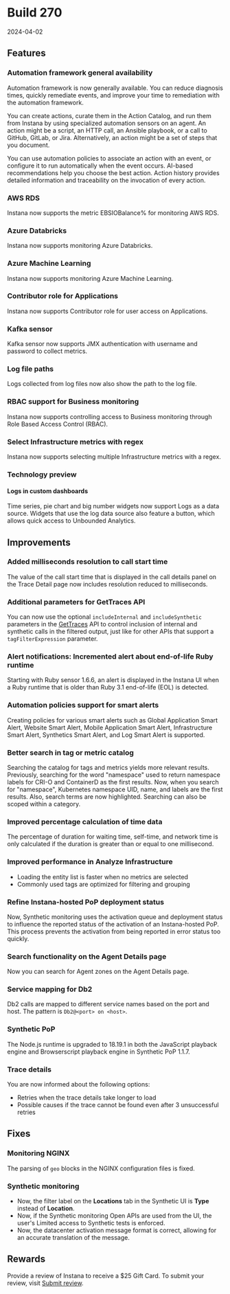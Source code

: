 # Build 270

2024-04-02

## Features

### Automation framework general availability

Automation framework is now generally available. You can reduce diagnosis times, quickly remediate events, and improve your time to remediation with the automation framework.

You can create actions, curate them in the Action Catalog, and run them from Instana by using specialized automation sensors on an agent. An action might be a script, an HTTP call, an Ansible playbook, or a call to GitHub, GitLab, or Jira. Alternatively, an action might be a set of steps that you document.

You can use automation policies to associate an action with an event, or configure it to run automatically when the event occurs. AI-based recommendations help you choose the best action. Action history provides detailed information and traceability on the invocation of every action.

### AWS RDS

Instana now supports the metric EBSIOBalance% for monitoring AWS RDS.

### Azure Databricks

Instana now supports monitoring Azure Databricks.

### Azure Machine Learning

Instana now supports monitoring Azure Machine Learning.

### Contributor role for Applications

Instana now supports Contributor role for user access on Applications.

### Kafka sensor

Kafka sensor now supports JMX authentication with username and password to collect metrics.

### Log file paths

Logs collected from log files now also show the path to the log file.

### RBAC support for Business monitoring

Instana now supports controlling access to Business monitoring through Role Based Access Control (RBAC).

### Select Infrastructure metrics with regex

Instana now supports selecting multiple Infrastructure metrics with a regex.

### Technology preview

#### Logs in custom dashboards

Time series, pie chart and big number widgets now support Logs as a data source. Widgets that use the log data source also feature a button, which allows quick access to Unbounded Analytics.

## Improvements

### Added milliseconds resolution to call start time

The value of the call start time that is displayed in the call details panel on the Trace Detail page now includes resolution reduced to milliseconds.

### Additional parameters for GetTraces API

You can now use the optional `includeInternal` and `includeSynthetic` parameters in the [GetTraces](https://instana.github.io/openapi/#operation/getTraces) API to control inclusion of internal and synthetic calls in the filtered output, just like for other APIs that support a `tagFilterExpression` parameter.

### Alert notifications: Incremented alert about end-of-life Ruby runtime

Starting with Ruby sensor 1.6.6, an alert is displayed in the Instana UI when a Ruby runtime that is older than Ruby 3.1 end-of-life (EOL) is detected.

### Automation policies support for smart alerts

Creating policies for various smart alerts such as Global Application Smart Alert, Website Smart Alert, Mobile Application Smart Alert, Infrastructure Smart Alert, Synthetics Smart Alert, and Log Smart Alert is supported.

### Better search in tag or metric catalog

Searching the catalog for tags and metrics yields more relevant results. Previously, searching for the word "namespace" used to return namespace labels for CRI-O and ContainerD as the first results. Now, when you search for "namespace", Kubernetes namespace UID, name, and labels are the first results. Also, search terms are now highlighted. Searching can also be scoped within a category.

### Improved percentage calculation of time data

The percentage of duration for waiting time, self-time, and network time is only calculated if the duration is greater than or equal to one millisecond.

### Improved performance in Analyze Infrastructure

- Loading the entity list is faster when no metrics are selected
- Commonly used tags are optimized for filtering and grouping

### Refine Instana-hosted PoP deployment status

Now, Synthetic monitoring uses the activation queue and deployment status to influence the reported status of the activation of an Instana-hosted PoP. This process prevents the activation from being reported in error status too quickly.

### Search functionality on the Agent Details page

Now you can search for Agent zones on the Agent Details page.

### Service mapping for Db2

Db2 calls are mapped to different service names based on the port and host. The pattern is `Db2@<port> on <host>`.

### Synthetic PoP

The Node.js runtime is upgraded to 18.19.1 in both the JavaScript playback engine and Browserscript playback engine in Synthetic PoP 1.1.7.

### Trace details

You are now informed about the following options:
- Retries when the trace details take longer to load
- Possible causes if the trace cannot be found even after 3 unsuccessful retries

## Fixes

### Monitoring NGINX

The parsing of `geo` blocks in the NGINX configuration files is fixed.

### Synthetic monitoring

 * Now, the filter label on the **Locations** tab in the Synthetic UI is **Type** instead of **Location**.
 * Now, if the Synthetic monitoring Open APIs are used from the UI, the user's Limited access to Synthetic tests is enforced.
 * Now, the datacenter activation message format is correct, allowing for an accurate translation of the message.

## Rewards

Provide a review of Instana to receive a $25 Gift Card. To submit your review, visit [Submit review](https://gtnr.io/wg5XjSijw).
